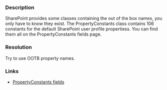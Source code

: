 ﻿---
Title: Use PropertyConstants class
FileName: resp510203.html
---
### Description
SharePoint provides some classes containing the out of the box names, you only have to know they exist. The PropertyConstants class contains 106 constants for the default SharePoint user profile propertiess. You can find them all on the PropertyConstants fields page.

### Resolution
Try to use OOTB property names.

### Links
- [PropertyConstants fields](https://msdn.microsoft.com/EN-US/library/office/microsoft.office.server.userprofiles.propertyconstants_fields.aspx)